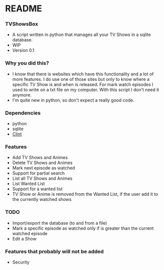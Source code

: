 # README #

### TVShowsBox ###

* A script written in python that manages all your TV Shows in a sqlite database.
* WIP
* Version 0.1

### Why you did this? ###

* I know that there is websites which have this functionality and a lot of more features. I do use one of those sites but only to know where a specific TV Show is and when is released. For mark watch episodes I used to write on a txt file on my computer. With this script I don't need it anymore.
* I'm quite new in python, so don't expect a really good code.

### Dependencies ###

* python
* sqlite
* [Clint](https://github.com/kennethreitz/clint)

### Features ###

* Add TV Shows and Animes
* Delete TV Shows and Animes
* Mark next episode as watched
* Support for partial search
* List all TV Shows and Animes
* List Wanted List
* Support for a wanted list
* TV Show or Anime is removed from the Wanted List, if the user add it to the currently watched shows

### TODO ###

* Import/export the database (to and from a file)
* Mark a specific episode as watched only if is greater than the current watched episode
* Edit a Show

### Features that probably will not be added ###

* Security